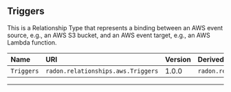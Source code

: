 ## Triggers

This is a Relationship Type that represents a binding between an AWS event source, e.g., an AWS S3 bucket, and an AWS event target, e.g., an AWS Lambda function.

| Name | URI | Version | Derived From |
|:---- |:--- |:------- |:------------ |
| `Triggers` | `radon.relationships.aws.Triggers` | 1.0.0 | `radon.relationships.abstract.Triggers` |

---
